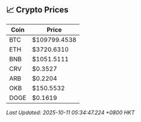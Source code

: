## 📈 Crypto Prices

| Coin | Price |
| ---- | ----- |
| BTC | $109799.4538 |
| ETH | $3720.6310 |
| BNB | $1051.5111 |
| CRV | $0.3527 |
| ARB | $0.2204 |
| OKB | $150.5532 |
| DOGE | $0.1619 |

_Last Updated: 2025-10-11 05:34:47.224 +0800 HKT_